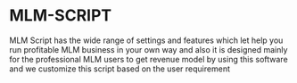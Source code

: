 # MLM-SCRIPT
 MLM Script has the wide range of settings and features which let help you run profitable MLM business in your own way and also it is designed mainly for the professional MLM users to get revenue model by using this software and we customize this script based on the user requirement
